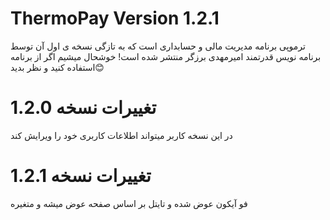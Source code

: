 # ThermoPay Version 1.2.1

ترموپی برنامه مدیریت مالی و حسابداری است که به تازگی نسخه ی اول آن توسط برنامه نویس قدرتمند امیرمهدی برزگر منتشر شده است!
خوشحال میشیم اگر از برنامه استفاده کنید و نظر بدید😊

# تغییرات نسخه 1.2.0
در این نسخه کاربر میتواند اطلاعات کاربری خود را ویرایش کند

# تغییرات نسخه 1.2.1
فو آیکون عوض شده و تایتل بر اساس صفحه عوض میشه و متغیره